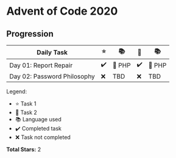 # Advent of Code 2020

## Progression

|Daily Task| :star: | :books: | :star2: | :books: |
|-|-|-|-|-|
|Day 01: Report Repair|:heavy_check_mark:|:elephant: PHP|:heavy_check_mark:|:elephant: PHP|
|Day 02: Password Philosophy|:x:|TBD|:x:|TBD|

Legend:
- :star: Task 1
- :star2: Task 2
- :books: Language used
- :heavy_check_mark: Completed task
- :x: Task not completed

**Total Stars:** 2

